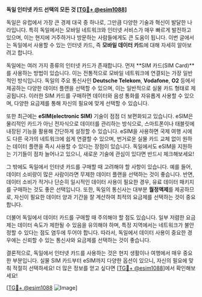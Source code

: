 **독일 인터넷 카드 선택의 모든 것 [[TG💪+ @esim1088](https://t.me/s/esim1088)]**

독일은 유럽에서 가장 큰 경제 대국 중 하나로, 그만큼 다양한 기술과 혁신이 발달한 나라입니다. 특히 독일에서는 모바일 네트워크와 인터넷 서비스가 매우 빠르게 발전하고 있으며, 이는 현지에 거주하거나 방문하는 사람들에게도 큰 도움이 됩니다. 이번 글에서는 독일에서 사용할 수 있는 인터넷 카드, 즉 **모바일 데이터 카드**에 대해 자세히 알아보려고 합니다.

독일에는 여러 가지 종류의 인터넷 카드가 존재합니다. 먼저 **SIM 카드(SIM Card)**를 사용하는 방법이 있습니다. 이는 전통적으로 모바일 네트워크에 연결되는 가장 일반적인 방식입니다. 독일의 주요 통신사인 **Deutsche Telekom**, **Vodafone**, **O2** 등에서 제공하는 다양한 데이터 플랜을 선택할 수 있으며, 이는 일반적으로 실물 카드 형태로 제공됩니다. 이러한 SIM 카드를 구매하면 데이터와 음성 통화를 자유롭게 사용할 수 있으며, 다양한 요금제를 통해 자신의 필요에 맞게 선택할 수 있습니다.

또한 최근에는 **eSIM(electronic SIM)** 기술이 점점 더 보편화되고 있습니다. eSIM은 물리적인 카드가 아닌 전자식으로 데이터를 관리하는 방식으로, 스마트폰이나 태블릿에 내장된 기능을 활용해 간단하게 설정할 수 있습니다. eSIM을 사용하면 국제 여행 시에도 다른 국가의 네트워크에 쉽게 연결할 수 있으며, 번거로운 실물 카드 교체 없이 원하는 데이터 플랜을 즉시 사용할 수 있다는 장점이 있습니다. 독일에서도 eSIM을 지원하는 기기들이 점차 늘어나고 있으니, 새로운 기술에 관심이 있다면 반드시 체크해보세요!

그 밖에도 독일에서 인터넷 카드를 구매할 때 고려해야 할 사항이 있습니다. 예를 들어, 데이터 소비량이 많은 사람이라면 무제한 데이터 플랜을 선택하는 것이 좋습니다. 반면, 데이터 소비가 적거나 단순히 일시적인 데이터 사용이 필요한 경우, 유료 데이터 패키지를 구매하는 것도 좋은 선택입니다. 또한, 독일의 통신사는 대부분 **월정액제**를 제공하므로, 자신이 필요한 데이터 양과 기간을 잘 계산하여 최적의 요금제를 선택하는 것이 중요합니다.

더불어 독일에서 데이터 카드를 구매할 때 주의해야 할 점도 있습니다. 일부 저렴한 요금제는 데이터 속도가 제한될 수 있음을 유의해야 하며, 특정 지역에서는 네트워크가 불안정할 수 있다는 점도 염두에 두어야 합니다. 따라서, 독일에서 데이터 사용이 중요한 경우에는 신뢰할 수 있는 통신사와 요금제를 선택하는 것이 좋습니다.

결론적으로, 독일에서 인터넷 카드를 사용하는 것은 현지 생활이나 여행에서 매우 중요한 부분입니다. 실물 SIM 카드부터 eSIM까지 다양한 옵션이 있으니, 자신의 필요에 맞춰 적절히 선택하세요! 더 많은 정보를 얻고 싶다면 [[TG💪+ @esim1088](https://t.me/s/esim1088)]에서 확인해보세요!

[[TG💪+ @esim1088](https://t.me/s/esim1088) ![Image](https://i.postimg.cc/Y0z9fWf4/image.png)]